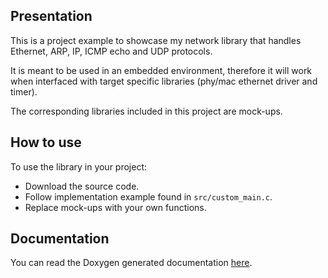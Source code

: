 ## Presentation

This is a project example to showcase my network library that handles Ethernet, ARP, IP, ICMP echo and UDP protocols.

It is meant to be used in an embedded environment, therefore it will work when interfaced with target specific libraries (phy/mac ethernet driver and timer).

The corresponding libraries included in this project are mock-ups.

## How to use

To use the library in your project:
* Download the source code.
* Follow implementation example found in `src/custom_main.c`.
* Replace mock-ups with your own functions.

## Documentation

You can read the Doxygen generated documentation [here](./doc/html/index.html).